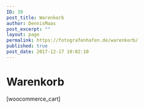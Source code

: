 ```yaml
---
ID: 39
post_title: Warenkorb
author: DennisMaas
post_excerpt: ""
layout: page
permalink: https://fotografenhafen.de/warenkorb/
published: true
post_date: 2017-12-17 10:02:10
---
```

<h1>Warenkorb</h1>		
		[woocommerce_cart]